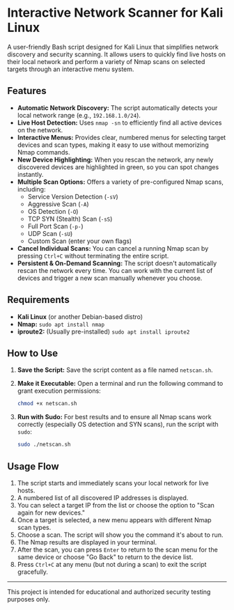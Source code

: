 # Interactive Network Scanner for Kali Linux

A user-friendly Bash script designed for Kali Linux that simplifies network discovery and security scanning. It allows users to quickly find live hosts on their local network and perform a variety of Nmap scans on selected targets through an interactive menu system.

## Features

- **Automatic Network Discovery:** The script automatically detects your local network range (e.g., `192.168.1.0/24`).
- **Live Host Detection:** Uses `nmap -sn` to efficiently find all active devices on the network.
- **Interactive Menus:** Provides clear, numbered menus for selecting target devices and scan types, making it easy to use without memorizing Nmap commands.
- **New Device Highlighting:** When you rescan the network, any newly discovered devices are highlighted in green, so you can spot changes instantly.
- **Multiple Scan Options:** Offers a variety of pre-configured Nmap scans, including:
    - Service Version Detection (`-sV`)
    - Aggressive Scan (`-A`)
    - OS Detection (`-O`)
    - TCP SYN (Stealth) Scan (`-sS`)
    - Full Port Scan (`-p-`)
    - UDP Scan (`-sU`)
    - Custom Scan (enter your own flags)
- **Cancel Individual Scans:** You can cancel a running Nmap scan by pressing `Ctrl+C` without terminating the entire script.
- **Persistent & On-Demand Scanning:** The script doesn't automatically rescan the network every time. You can work with the current list of devices and trigger a new scan manually whenever you choose.

## Requirements

- **Kali Linux** (or another Debian-based distro)
- **Nmap:** `sudo apt install nmap`
- **iproute2:** (Usually pre-installed) `sudo apt install iproute2`

## How to Use

1.  **Save the Script:**
    Save the script content as a file named `netscan.sh`.

2.  **Make it Executable:**
    Open a terminal and run the following command to grant execution permissions:
    ```bash
    chmod +x netscan.sh
    ```

3.  **Run with Sudo:**
    For best results and to ensure all Nmap scans work correctly (especially OS detection and SYN scans), run the script with `sudo`:
    ```bash
    sudo ./netscan.sh
    ```

## Usage Flow

1.  The script starts and immediately scans your local network for live hosts.
2.  A numbered list of all discovered IP addresses is displayed.
3.  You can select a target IP from the list or choose the option to "Scan again for new devices."
4.  Once a target is selected, a new menu appears with different Nmap scan types.
5.  Choose a scan. The script will show you the command it's about to run.
6.  The Nmap results are displayed in your terminal.
7.  After the scan, you can press `Enter` to return to the scan menu for the same device or choose "Go Back" to return to the device list.
8.  Press `Ctrl+C` at any menu (but not during a scan) to exit the script gracefully.

---
This project is intended for educational and authorized security testing purposes only.
